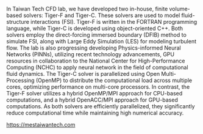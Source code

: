 In Taiwan Tech CFD lab, we have developed two in-house, finite volume-based solvers: Tiger-F and Tiger-C. These solvers are used to model fluid-structure interactions (FSI). Tiger-F is written in the FORTRAN programming language, while Tiger-C is developed using object-oriented C++. Both solvers employ the direct-forcing immersed boundary (DFIB) method to simulate FSI, along with Large Eddy Simulation (LES) for modeling turbulent flow. The lab is also progressing developing Physics-informed Neural Networks (PINNs), utilizing recent technology advancements, GPU resources in collaboration to the National Center for High-Performance Computing (NCHC) to apply neural network in the field of computational fluid dynamics. The Tiger-C solver is parallelized using Open Multi-Processing (OpenMP) to distribute the computational load across multiple cores, optimizing performance on multi-core processors. In contrast, the Tiger-F solver utilizes a hybrid OpenMP/MPI approach for CPU-based computations, and a hybrid OpenACC/MPI approach for GPU-based computations. As both solvers are efficiently parallelized, they significantly reduce computational time while maintaining high numerical accuracy.

https://mestaiwantech.com
